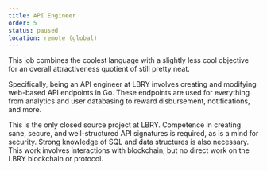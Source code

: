 ```yaml
---
title: API Engineer
order: 5
status: paused
location: remote (global)
---
```


This job combines the coolest language with a slightly less cool objective for an overall attractiveness quotient of still pretty neat.

Specifically, being an API engineer at LBRY involves creating and modifying web-based API endpoints in Go. These endpoints are used for everything from analytics and user databasing to reward disbursement, notifications, and more.

This is the only closed source project at LBRY. Competence in creating sane, secure, and well-structured API signatures is required, as is a mind for security. Strong knowledge of SQL and data structures is also necessary. This work involves interactions with blockchain, but no direct work on the LBRY blockchain or protocol.
